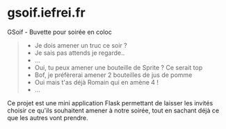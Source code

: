 # gsoif.iefrei.fr
GSoif - Buvette pour soirée en coloc

> - Je dois amener un truc ce soir ?
> - Je sais pas attends je regarde..
> - ...
> - Oui, tu peux amener une bouteille de Sprite ? Ce serait top
> - Bof, je préfèrerai amener 2 bouteilles de jus de pomme
> - Oui mais t'as déjà Romain qui en amène 4 !
> - ...

Ce projet est une mini application Flask permettant de laisser les invités choisir ce qu'ils souhaitent amener à notre soirée, tout en sachant déjà ce que les autres vont prendre.
